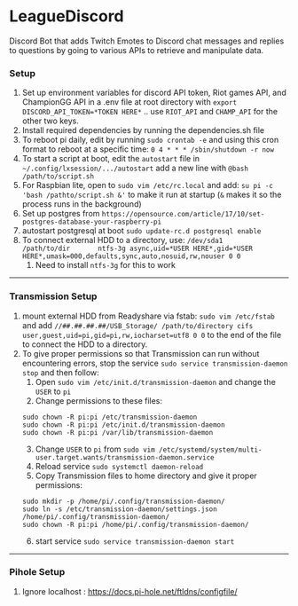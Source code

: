 # LeagueDiscord

Discord Bot that adds Twitch Emotes to Discord chat messages and replies to questions by going to various APIs to retrieve and manipulate data.

### Setup

1. Set up environment variables for discord API token, Riot games API, and ChampionGG API in a .env file at root directory with `export DISCORD_API_TOKEN=*TOKEN HERE*` .. use `RIOT_API` and `CHAMP_API` for the other two keys.
2. Install required dependencies by running the dependencies.sh file
3. To reboot pi daily, edit by running `sudo crontab -e` and using this cron format to reboot at a specific time: `0 4 * * * /sbin/shutdown -r now`
4. To start a script at boot, edit the `autostart` file in `~/.config/lxsession/.../autostart` add a new line with `@bash /path/to/script.sh`
5. For Raspbian lite, open to `sudo vim /etc/rc.local` and add: `su pi -c 'bash /pathto/script.sh &'` to make it run at startup (`&` makes it so the process runs in the background)
6. Set up postgres from `https://opensource.com/article/17/10/set-postgres-database-your-raspberry-pi`
7. autostart postgresql at boot `sudo update-rc.d postgresql enable`
8. To connect external HDD to a directory, use: `/dev/sda1       /path/to/dir       ntfs-3g async,uid=*USER HERE*,gid=*USER HERE*,umask=000,defaults,sync,auto,nosuid,rw,nouser 0 0`
    1. Need to install `ntfs-3g` for this to work


----------------

### Transmission Setup

1. mount external HDD from Readyshare via fstab: `sudo vim /etc/fstab` and add `//##.##.##.##/USB_Storage/ /path/to/directory cifs user,guest,uid=pi,gid=pi,rw,iocharset=utf8 0 0` to the end of the file to connect the HDD to a directory.
2. To give proper permissions so that Transmission can run without encountering errors, stop the service `sudo service transmission-daemon stop` and then follow:
    1. Open `sudo vim /etc/init.d/transmission-daemon` and change the `USER` to `pi`
    2. Change permissions to these files: 
    ```
    sudo chown -R pi:pi /etc/transmission-daemon
    sudo chown -R pi:pi /etc/init.d/transmission-daemon
    sudo chown -R pi:pi /var/lib/transmission-daemon
    ```
    3. Change `USER` to `pi` from `sudo vim /etc/systemd/system/multi-user.target.wants/transmission-daemon.service`
    4. Reload service `sudo systemctl daemon-reload`
    5. Copy Transmission files to home directory and give it proper permissions:
    ```
    sudo mkdir -p /home/pi/.config/transmission-daemon/
    sudo ln -s /etc/transmission-daemon/settings.json /home/pi/.config/transmission-daemon/
    sudo chown -R pi:pi /home/pi/.config/transmission-daemon/
    ```
    6. start service `sudo service transmission-daemon start`
    
------------

### Pihole Setup

1. Ignore localhost : https://docs.pi-hole.net/ftldns/configfile/
